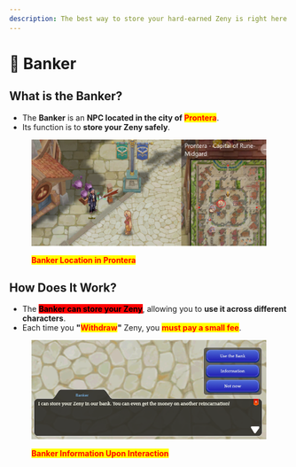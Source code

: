 ```yaml
---
description: The best way to store your hard-earned Zeny is right here!
---
```


# 🏦 Banker

## **What is the Banker?**

* The **Banker** is an **NPC located in the city of&#x20;**<mark style="color:red;">**Prontera**</mark>.
* Its function is to **store your Zeny safely**.

<figure><img src="../.gitbook/assets/412223.png" alt=""><figcaption><p><mark style="color:red;"><strong>Banker Location in Prontera</strong></mark></p></figcaption></figure>

## **How Does It Work?**

* The <mark style="background-color:red;">**Banker can store your Zeny**</mark>, allowing you to **use it across different characters**.
* Each time you **"**<mark style="color:red;">**Withdraw**</mark>**"** Zeny, you <mark style="color:red;">**must pay a small fee**</mark>.

<figure><img src="../.gitbook/assets/3331122.png" alt=""><figcaption><p><mark style="color:red;"><strong>Banker Information Upon Interaction</strong></mark></p></figcaption></figure>
